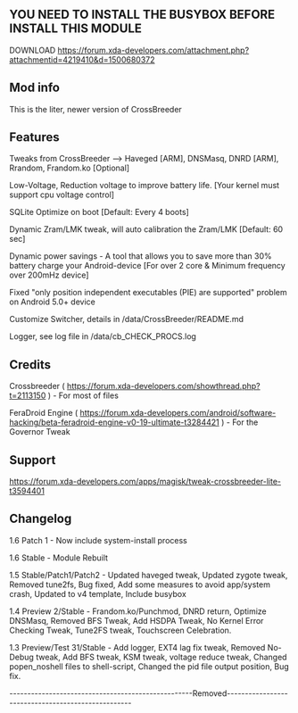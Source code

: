 ## YOU NEED TO INSTALL THE BUSYBOX BEFORE INSTALL THIS MODULE

DOWNLOAD
https://forum.xda-developers.com/attachment.php?attachmentid=4219410&d=1500680372

## Mod info

This is the liter, newer version of CrossBreeder 

## Features

Tweaks from CrossBreeder --> Haveged [ARM], DNSMasq, DNRD [ARM], Rrandom, Frandom.ko [Optional]

Low-Voltage, Reduction voltage to improve battery life. [Your kernel must support cpu voltage control]

SQLite Optimize on boot [Default: Every 4 boots]

Dynamic Zram/LMK tweak, will auto calibration the Zram/LMK [Default: 60 sec]

Dynamic power savings - A tool that allows you to save more than 30% battery charge your Android-device [For over 2 core & Minimum frequency over 200mHz device]

Fixed "only position independent executables (PIE) are supported" problem on Android 5.0+ device

Customize Switcher, details in /data/CrossBreeder/README.md

Logger, see log file in /data/cb_CHECK_PROCS.log

## Credits

Crossbreeder ( https://forum.xda-developers.com/showthread.php?t=2113150 ) - For most of files

FeraDroid Engine ( https://forum.xda-developers.com/android/software-hacking/beta-feradroid-engine-v0-19-ultimate-t3284421 ) - For the Governor Tweak

## Support

https://forum.xda-developers.com/apps/magisk/tweak-crossbreeder-lite-t3594401

## Changelog

1.6 Patch 1 - Now include system-install process

1.6 Stable - Module Rebuilt

1.5 Stable/Patch1/Patch2 - Updated haveged tweak, Updated zygote tweak, Removed tune2fs, Bug fixed, Add some measures to avoid app/system crash, Updated to v4 template, Include busybox

1.4 Preview 2/Stable - Frandom.ko/Punchmod, DNRD return, Optimize DNSMasq, Removed BFS Tweak, Add HSDPA Tweak, No Kernel Error Checking Tweak, Tune2FS tweak, Touchscreen Celebration.

1.3 Preview/Test 31/Stable - Add logger, EXT4 lag fix tweak, Removed No-Debug tweak, Add BFS tweak, KSM tweak, voltage reduce tweak, Changed popen_noshell files to shell-script, Changed the pid file output position, Bug fix.

---------------------------------------------------Removed---------------------------------------------------
